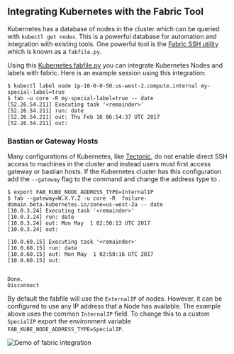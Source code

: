 ## Integrating Kubernetes with the Fabric Tool

Kubernetes has a database of nodes in the cluster which can be queried with `kubectl get nodes`. This is a powerful database for automation and integration with existing tools. One powerful tool is the [Fabric SSH utility](http://www.fabfile.org/) which is known as a `fabfile.py`.

Using this [Kubernetes fabfile.py](https://raw.githubusercontent.com/coreos/fabric-kubernetes-nodes/master/fabfile.py) you can integrate Kubernetes Nodes and labels with fabric. Here is an example session using this integration:

```
$ kubectl label node ip-10-0-0-50.us-west-2.compute.internal my-special-label=true
$ fab -u core -R my-special-label=true -- date
[52.26.54.211] Executing task '<remainder>'
[52.26.54.211] run: date
[52.26.54.211] out: Thu Feb 16 06:54:37 UTC 2017
[52.26.54.211] out:
```

### Bastian or Gateway Hosts

Many configurations of Kubernetes, like [Tectonic](https://coreos.com/tectonic), do not enable direct SSH access to machines in the cluster and instead users must first access gateway or bastian hosts. If the Kubernetes cluster has this configuration add the `--gateway` flag to the command and change the address type to .

```
$ export FAB_KUBE_NODE_ADDRESS_TYPE=InternalIP
$ fab --gateway=W.X.Y.Z -u core -R  failure-domain.beta.kubernetes.io/zone=us-west-2a -- date
[10.0.3.24] Executing task '<remainder>'
[10.0.3.24] run: date
[10.0.3.24] out: Mon May  1 02:50:13 UTC 2017
[10.0.3.24] out:

[10.0.60.15] Executing task '<remainder>'
[10.0.60.15] run: date
[10.0.60.15] out: Mon May  1 02:50:16 UTC 2017
[10.0.60.15] out:


Done.
Disconnect
```

By default the fabfile will use the `ExternalIP` of nodes. However, it can be configured to use any IP address that a Node has available. The example above uses the common `InternalIP` field. To change this to a custom `SpecialIP` export the environment variable `FAB_KUBE_NODE_ADDRESS_TYPE=SpecialIP`.

![Demo of fabric integration](http://i.imgur.com/YYHmvMl.gif)
